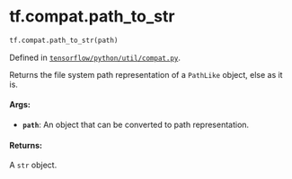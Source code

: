 <div itemscope itemtype="http://developers.google.com/ReferenceObject">
<meta itemprop="name" content="tf.compat.path_to_str" />
</div>

# tf.compat.path_to_str

``` python
tf.compat.path_to_str(path)
```



Defined in [`tensorflow/python/util/compat.py`](https://www.tensorflow.org/code/tensorflow/python/util/compat.py).

Returns the file system path representation of a `PathLike` object, else as it is.

#### Args:

* <b>`path`</b>: An object that can be converted to path representation.


#### Returns:

A `str` object.